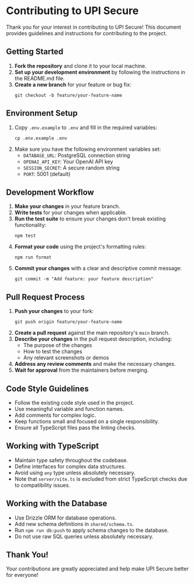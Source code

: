 # Contributing to UPI Secure

Thank you for your interest in contributing to UPI Secure! This document provides guidelines and instructions for contributing to the project.

## Getting Started

1. **Fork the repository** and clone it to your local machine.
2. **Set up your development environment** by following the instructions in the README.md file.
3. **Create a new branch** for your feature or bug fix:
   ```
   git checkout -b feature/your-feature-name
   ```

## Environment Setup

1. Copy `.env.example` to `.env` and fill in the required variables:
   ```
   cp .env.example .env
   ```
2. Make sure you have the following environment variables set:
   - `DATABASE_URL`: PostgreSQL connection string
   - `OPENAI_API_KEY`: Your OpenAI API key
   - `SESSION_SECRET`: A secure random string
   - `PORT`: 5001 (default)

## Development Workflow

1. **Make your changes** in your feature branch.
2. **Write tests** for your changes when applicable.
3. **Run the test suite** to ensure your changes don't break existing functionality:
   ```
   npm test
   ```
4. **Format your code** using the project's formatting rules:
   ```
   npm run format
   ```
5. **Commit your changes** with a clear and descriptive commit message:
   ```
   git commit -m "Add feature: your feature description"
   ```

## Pull Request Process

1. **Push your changes** to your fork:
   ```
   git push origin feature/your-feature-name
   ```
2. **Create a pull request** against the main repository's `main` branch.
3. **Describe your changes** in the pull request description, including:
   - The purpose of the changes
   - How to test the changes
   - Any relevant screenshots or demos
4. **Address any review comments** and make the necessary changes.
5. **Wait for approval** from the maintainers before merging.

## Code Style Guidelines

- Follow the existing code style used in the project.
- Use meaningful variable and function names.
- Add comments for complex logic.
- Keep functions small and focused on a single responsibility.
- Ensure all TypeScript files pass the linting checks.

## Working with TypeScript

- Maintain type safety throughout the codebase.
- Define interfaces for complex data structures.
- Avoid using `any` type unless absolutely necessary.
- Note that `server/vite.ts` is excluded from strict TypeScript checks due to compatibility issues.

## Working with the Database

- Use Drizzle ORM for database operations.
- Add new schema definitions in `shared/schema.ts`.
- Run `npm run db:push` to apply schema changes to the database.
- Do not use raw SQL queries unless absolutely necessary.

## Thank You!

Your contributions are greatly appreciated and help make UPI Secure better for everyone!